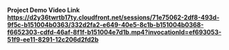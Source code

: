 <b>Project Demo Video Link<b><br>
https://d2y36twrtb17ty.cloudfront.net/sessions/71e75062-2df8-493d-9f5c-b151004b0363/332d2fa2-e649-40e5-8c1b-b151004b0368-f6652303-cdfd-46af-8f1f-b151004e7d1b.mp4?invocationId=ef693053-51f9-ee11-8291-12c206d2fd2b
